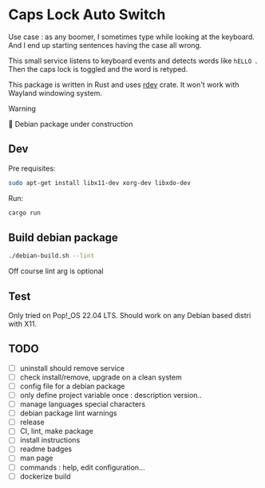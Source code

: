 # Caps Lock Auto Switch

Use case : as any boomer, I sometimes type while looking at the keyboard. And I end up starting sentences having the case all wrong.

This small service listens to keyboard events and detects words like `hELLO `. Then the caps lock is toggled and the word is retyped.

This package is written in Rust and uses [rdev](https://docs.rs/rdev/latest/rdev/) crate. It won't work with Wayland windowing system.

> [!WARNING]  
> 🚧 Debian package under construction

## Dev

Pre requisites:

```bash
sudo apt-get install libx11-dev xorg-dev libxdo-dev
```

Run:

```bash
cargo run
```

## Build debian package

```bash
./debian-build.sh --lint 
```

Off course lint arg is optional

## Test

Only tried on Pop!_OS 22.04 LTS. Should work on any Debian based distri with X11.

## TODO

- [ ] uninstall should remove service
- [ ] check install/remove, upgrade on a clean system
- [ ] config file for a debian package
- [ ] only define project variable once : description version..
- [ ] manage languages special characters
- [ ] debian package lint warnings
- [ ] release
- [ ] CI, lint, make package
- [ ] install instructions
- [ ] readme badges
- [ ] man page
- [ ] commands : help, edit configuration...
- [ ] dockerize build

